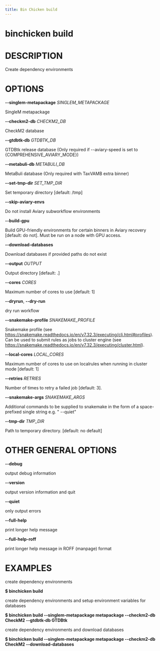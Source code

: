 ```yaml
---
title: Bin Chicken build
---
```

# binchicken build

# DESCRIPTION

Create dependency environments

# OPTIONS

**\--singlem-metapackage** *SINGLEM_METAPACKAGE*

  SingleM metapackage

<!-- -->

**\--checkm2-db** *CHECKM2_DB*

  CheckM2 database

<!-- -->

**\--gtdbtk-db** *GTDBTK_DB*

  GTDBtk release database (Only required if \--aviary-speed is set to
    {COMPREHENSIVE_AVIARY_MODE})

<!-- -->

**\--metabuli-db** *METABULI_DB*

  MetaBuli database (Only required with TaxVAMB extra binner)

<!-- -->

**\--set-tmp-dir** *SET_TMP_DIR*

  Set temporary directory [default: /tmp]

<!-- -->

**\--skip-aviary-envs**

  Do not install Aviary subworkflow environments

<!-- -->

**\--build-gpu**

  Build GPU-friendly environments for certain binners in Aviary
    recovery [default: do not]. Must be run on a node with GPU access.

<!-- -->

**\--download-databases**

  Download databases if provided paths do not exist

<!-- -->

**\--output** *OUTPUT*

  Output directory [default: .]

<!-- -->

**\--cores** *CORES*

  Maximum number of cores to use [default: 1]

<!-- -->

**\--dryrun**, **\--dry-run**

  dry run workflow

<!-- -->

**\--snakemake-profile** *SNAKEMAKE_PROFILE*

  Snakemake profile (see
    https://snakemake.readthedocs.io/en/v7.32.3/executing/cli.html#profiles).
    Can be used to submit rules as jobs to cluster engine (see
    https://snakemake.readthedocs.io/en/v7.32.3/executing/cluster.html).

<!-- -->

**\--local-cores** *LOCAL_CORES*

  Maximum number of cores to use on localrules when running in cluster
    mode [default: 1]

<!-- -->

**\--retries** *RETRIES*

  Number of times to retry a failed job [default: 3].

<!-- -->

**\--snakemake-args** *SNAKEMAKE_ARGS*

  Additional commands to be supplied to snakemake in the form of a
    space- prefixed single string e.g. \" \--quiet\"

<!-- -->

**\--tmp-dir** *TMP_DIR*

  Path to temporary directory. [default: no default]

# OTHER GENERAL OPTIONS

**\--debug**

  output debug information

<!-- -->

**\--version**

  output version information and quit

<!-- -->

**\--quiet**

  only output errors

<!-- -->

**\--full-help**

  print longer help message

<!-- -->

**\--full-help-roff**

  print longer help message in ROFF (manpage) format

# EXAMPLES

create dependency environments

  **\$ binchicken build**

create dependency environments and setup environment variables for databases

  **\$ binchicken build \--singlem-metapackage metapackage
    \--checkm2-db CheckM2 \--gtdbtk-db GTDBtk**

create dependency environments and download databases

  **\$ binchicken build \--singlem-metapackage metapackage
    \--checkm2-db CheckM2 \--download-databases**
